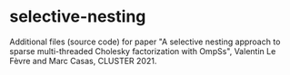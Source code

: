 # selective-nesting
Additional files (source code) for paper "A selective nesting approach to sparse multi-threaded Cholesky factorization with OmpSs", Valentin Le Fèvre and Marc Casas, CLUSTER 2021.



